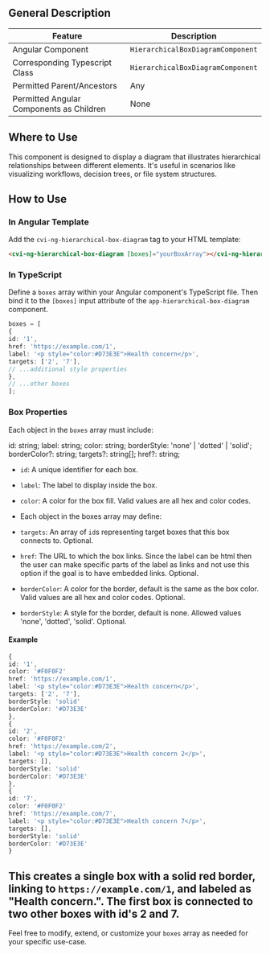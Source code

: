 ## General Description

| Feature  | Description                               |
|----------|-------------------------------------------|
| Angular Component | `HierarchicalBoxDiagramComponent`    |
| Corresponding Typescript Class | `HierarchicalBoxDiagramComponent` |
| Permitted Parent/Ancestors | Any                            |
| Permitted Angular Components as Children | None          |

## Where to Use

This component is designed to display a diagram that illustrates hierarchical relationships between different elements. It's useful in scenarios like visualizing workflows, decision trees, or file system structures.

## How to Use

### In Angular Template

Add the `cvi-ng-hierarchical-box-diagram` tag to your HTML template:

```html
<cvi-ng-hierarchical-box-diagram [boxes]="yourBoxArray"></cvi-ng-hierarchical-box-diagram>
```

### In TypeScript

Define a `boxes` array within your Angular component's TypeScript file. Then bind it to the `[boxes]` input attribute of the `app-hierarchical-box-diagram` component.

```typescript
boxes = [
{
id: '1',
href: 'https://example.com/1',
label: '<p style="color:#D73E3E">Health concern</p>',
targets: ['2', '7'],
// ...additional style properties
},
// ...other boxes
];
```

### Box Properties

Each object in the `boxes` array must include:

id: string;
label: string;
color: string;
borderStyle: 'none' | 'dotted' | 'solid';
borderColor?: string;
targets?: string[];
href?: string;

- `id`: A unique identifier for each box.
- `label`: The label to display inside the box.
- `color`: A color for the box fill. Valid values are all hex and color codes.

- Each object in the boxes array may define:
- `targets`: An array of `id`s representing target boxes that this box connects to. Optional.
- `href`: The URL to which the box links. Since the label can be html then the user can make specific parts of the label as links and not use this option if the goal is to have embedded links. Optional.
- `borderColor`: A color for the border, default is the same as the box color. Valid values are all hex and color codes. Optional.
- `borderStyle`: A style for the border, default is none. Allowed values 'none', 'dotted', 'solid'. Optional.

#### Example

```typescript
{
id: '1',
color: '#F0F0F2'
href: 'https://example.com/1',
label: '<p style="color:#D73E3E">Health concern</p>',
targets: ['2', '7'],
borderStyle: 'solid'
borderColor: '#D73E3E'
},
{
id: '2',
color: '#F0F0F2'
href: 'https://example.com/2',
label: '<p style="color:#D73E3E">Health concern 2</p>',
targets: [],
borderStyle: 'solid'
borderColor: '#D73E3E'
},
{
id: '7',
color: '#F0F0F2'
href: 'https://example.com/7',
label: '<p style="color:#D73E3E">Health concern 7</p>',
targets: [],
borderStyle: 'solid'
borderColor: '#D73E3E'
}
```

This creates a single box with a solid red border, linking to `https://example.com/1`, and labeled as "Health concern.".
The first box is connected to two other boxes with id's 2 and 7.
---

Feel free to modify, extend, or customize your `boxes` array as needed for your specific use-case.
